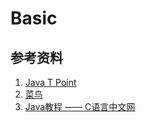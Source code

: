 # Basic

## 参考资料
1. [Java T Point](https://www.javatpoint.com/)
2. [菜鸟](https://www.runoob.com/java/java-tutorial.html)
3. [Java教程 —— C语言中文网](http://c.biancheng.net/java/130/) 
